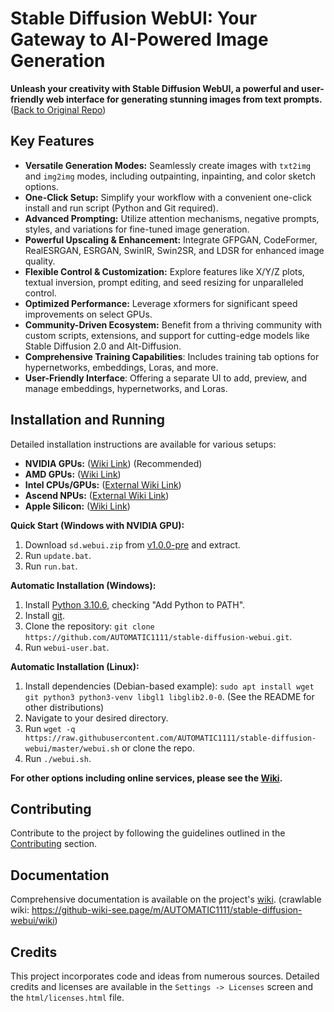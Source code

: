 # Stable Diffusion WebUI: Your Gateway to AI-Powered Image Generation

**Unleash your creativity with Stable Diffusion WebUI, a powerful and user-friendly web interface for generating stunning images from text prompts.** ([Back to Original Repo](https://github.com/AUTOMATIC1111/stable-diffusion-webui))

## Key Features

*   **Versatile Generation Modes:** Seamlessly create images with `txt2img` and `img2img` modes, including outpainting, inpainting, and color sketch options.
*   **One-Click Setup:** Simplify your workflow with a convenient one-click install and run script (Python and Git required).
*   **Advanced Prompting:** Utilize attention mechanisms, negative prompts, styles, and variations for fine-tuned image generation.
*   **Powerful Upscaling & Enhancement:** Integrate GFPGAN, CodeFormer, RealESRGAN, ESRGAN, SwinIR, Swin2SR, and LDSR for enhanced image quality.
*   **Flexible Control & Customization:** Explore features like X/Y/Z plots, textual inversion, prompt editing, and seed resizing for unparalleled control.
*   **Optimized Performance:** Leverage xformers for significant speed improvements on select GPUs.
*   **Community-Driven Ecosystem:** Benefit from a thriving community with custom scripts, extensions, and support for cutting-edge models like Stable Diffusion 2.0 and Alt-Diffusion.
*   **Comprehensive Training Capabilities**: Includes training tab options for hypernetworks, embeddings, Loras, and more.
*   **User-Friendly Interface**: Offering a separate UI to add, preview, and manage embeddings, hypernetworks, and Loras.

## Installation and Running

Detailed installation instructions are available for various setups:

*   **NVIDIA GPUs:** ([Wiki Link](https://github.com/AUTOMATIC1111/stable-diffusion-webui/wiki/Install-and-Run-on-NVidia-GPUs)) (Recommended)
*   **AMD GPUs:** ([Wiki Link](https://github.com/AUTOMATIC1111/stable-diffusion-webui/wiki/Install-and-Run-on-AMD-GPUs))
*   **Intel CPUs/GPUs:** ([External Wiki Link](https://github.com/openvinotoolkit/stable-diffusion-webui/wiki/Installation-on-Intel-Silicon))
*   **Ascend NPUs:** ([External Wiki Link](https://github.com/wangshuai09/stable-diffusion-webui/wiki/Install-and-run-on-Ascend-NPUs))
*   **Apple Silicon:** ([Wiki Link](https://github.com/AUTOMATIC1111/stable-diffusion-webui/wiki/Installation-on-Apple-Silicon))

**Quick Start (Windows with NVIDIA GPU):**

1.  Download `sd.webui.zip` from [v1.0.0-pre](https://github.com/AUTOMATIC1111/stable-diffusion-webui/releases/tag/v1.0.0-pre) and extract.
2.  Run `update.bat`.
3.  Run `run.bat`.

**Automatic Installation (Windows):**

1.  Install [Python 3.10.6](https://www.python.org/downloads/release/python-3106/), checking "Add Python to PATH".
2.  Install [git](https://git-scm.com/download/win).
3.  Clone the repository: `git clone https://github.com/AUTOMATIC1111/stable-diffusion-webui.git`.
4.  Run `webui-user.bat`.

**Automatic Installation (Linux):**

1.  Install dependencies (Debian-based example): `sudo apt install wget git python3 python3-venv libgl1 libglib2.0-0`. (See the README for other distributions)
2.  Navigate to your desired directory.
3.  Run `wget -q https://raw.githubusercontent.com/AUTOMATIC1111/stable-diffusion-webui/master/webui.sh` or clone the repo.
4.  Run `./webui.sh`.

**For other options including online services, please see the [Wiki](https://github.com/AUTOMATIC1111/stable-diffusion-webui/wiki).**

## Contributing

Contribute to the project by following the guidelines outlined in the [Contributing](https://github.com/AUTOMATIC1111/stable-diffusion-webui/wiki/Contributing) section.

## Documentation

Comprehensive documentation is available on the project's [wiki](https://github.com/AUTOMATIC1111/stable-diffusion-webui/wiki).
(crawlable wiki: https://github-wiki-see.page/m/AUTOMATIC1111/stable-diffusion-webui/wiki)

## Credits

This project incorporates code and ideas from numerous sources. Detailed credits and licenses are available in the `Settings -> Licenses` screen and the `html/licenses.html` file.